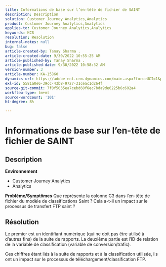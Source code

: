 ```yaml
---
title: Informations de base sur l’en-tête de fichier de SAINT
description: Description
solution: Customer Journey Analytics,Analytics
product: Customer Journey Analytics,Analytics
applies-to: Customer Journey Analytics,Analytics
keywords: KCS
resolution: Resolution
internal-notes: null
bug: false
article-created-by: Tanay Sharma .
article-created-date: 9/30/2022 10:55:25 AM
article-published-by: Tanay Sharma .
article-published-date: 9/30/2022 10:58:32 AM
version-number: 3
article-number: KA-15860
dynamics-url: https://adobe-ent.crm.dynamics.com/main.aspx?forceUCI=1&pagetype=entityrecord&etn=knowledgearticle&id=bbc6275e-ae40-ed11-9db1-0022480868ff
exl-id: 5581a0e6-39cc-43b8-9727-31ceac1d264f
source-git-commit: 7f0f5035ea7cebd60f6ec7bda9de6225b6c602a4
workflow-type: tm+mt
source-wordcount: '101'
ht-degree: 8%

---
```


# Informations de base sur l’en-tête de fichier de SAINT

## Description

<b>Environnement</b>
- Customer Journey Analytics
- Analytics



<b>Problème/Symptômes</b>
Que représente la colonne C3 dans l’en-tête de fichier du modèle de classifications Saint ? Cela a-t-il un impact sur le processus de transfert FTP saint ?


## Résolution


Le premier est un identifiant numérique (qui ne doit pas être utilisé à d’autres fins) de la suite de rapports. La deuxième partie est l’ID de relation de la variable de classification (variable de conversion/trafic).

Ces chiffres étant liés à la suite de rapports et à la classification utilisée, ils ont un impact sur le processus de téléchargement/classification FTP.
